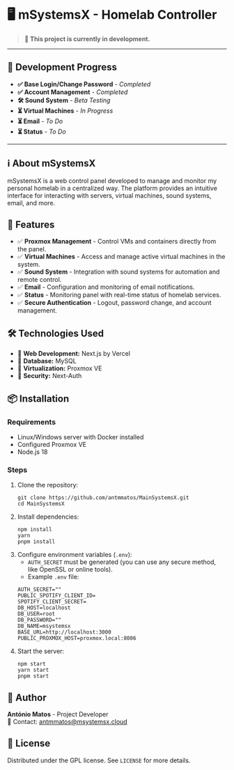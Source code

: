 # 🖥️ mSystemsX - Homelab Controller

> **🚧 This project is currently in development.**

---
## 🔄 Development Progress

- **✅ Base Login/Change Password** - *Completed*
- **✅ Account Management** - *Completed*
- **🛠️ Sound System** - *Beta Testing*
- **⏳ Virtual Machines** - *In Progress*
- **⏳ Email** - *To Do*
- **⏳ Status** - *To Do*

---

## ℹ️ About mSystemsX

mSystemsX is a web control panel developed to manage and monitor my personal homelab in a centralized way. The platform provides an intuitive interface for interacting with servers, virtual machines, sound systems, email, and more.

## 🚀 Features

- ✅ **Proxmox Management** - Control VMs and containers directly from the panel.
- ✅ **Virtual Machines** - Access and manage active virtual machines in the system.
- ✅ **Sound System** - Integration with sound systems for automation and remote control.
- ✅ **Email** - Configuration and monitoring of email notifications.
- ✅ **Status** - Monitoring panel with real-time status of homelab services.
- ✅ **Secure Authentication** - Logout, password change, and account management.

## 🛠️ Technologies Used

- 🔹 **Web Development:** Next.js by Vercel
- 🔹 **Database:** MySQL
- 🔹 **Virtualization:** Proxmox VE
- 🔹 **Security:** Next-Auth

## 📦 Installation

### Requirements

- Linux/Windows server with Docker installed
- Configured Proxmox VE
- Node.js 18

### Steps

1. Clone the repository:
   ```
   git clone https://github.com/antmmatos/MainSystemsX.git
   cd MainSystemsX
   ```
2. Install dependencies:
   ```
   npm install
   yarn
   pnpm install
   ```
3. Configure environment variables (`.env`):
   - `AUTH_SECRET` must be generated (you can use any secure method, like OpenSSL or online tools).
   - Example `.env` file:
   ```
   AUTH_SECRET=""
   PUBLIC_SPOTIFY_CLIENT_ID=
   SPOTIFY_CLIENT_SECRET=
   DB_HOST=localhost
   DB_USER=root
   DB_PASSWORD=""
   DB_NAME=msystemsx
   BASE_URL=http://localhost:3000
   PUBLIC_PROXMOX_HOST=proxmox.local:8006
   ```
4. Start the server:
   ```
   npm start
   yarn start
   pnpm start
   ```

## 👤 Author

**António Matos** - Project Developer  
📧 Contact: [antmmatos@msystemsx.cloud](mailto:antmmatos@msystemsx.cloud)

## 📜 License

Distributed under the GPL license. See `LICENSE` for more details.
